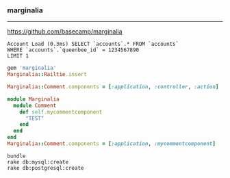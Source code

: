 ### marginalia
---
https://github.com/basecamp/marginalia

```
Account Load (0.3ms) SELECT `accounts`.* FROM `accounts`
WHERE `accounts`.`queenbee_id` = 1234567890
LIMIT 1

```


```ruby
gem 'marginalia'
Marginalia::Railtie.insert

Marginalia::Comment.components = [:application, :controller, :action]

module Marginalia
  module Comment
    def self.mycommentcomponent
      "TEST"
    end
  end
end
Marginalia::Comment.components = [:application, :mycommentcomponent]

```


```
bundle
rake db:mysql:create
rake db:postgresql:create

```


